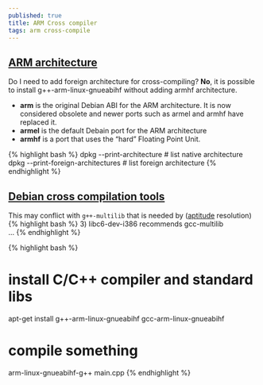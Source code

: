 ```yaml
---
published: true
title: ARM Cross compiler
tags: arm cross-compile
---
```

## [ARM architecture](https://monicagranbois.com/blog/raspberrypi/error-package-architecture-arm-does-not-match-system-armhf/)
Do I need to add foreign architecture for cross-compiling?
**No**, it is possible to install g++-arm-linux-gnueabihf without adding armhf architecture.

- **arm** is the original Debian ABI for the ARM architecture. It is now considered obsolete and newer ports such as armel and armhf have replaced it. 
- **armel** is the default Debain port for the ARM architecture
- **armhf** is a port that uses the “hard” Floating Point Unit. 

{% highlight bash %}
dpkg --print-architecture           # list native architecture
dpkg --print-foreign-architectures  # list foreign architecture
{% endhighlight %}

## [Debian cross compilation tools](https://plasma.ninja/blog/devices/remarkable/2017/12/18/reMarkable-exporation.html)

This may conflict with `g++-multilib` that is needed by ([aptitude](https://askubuntu.com/questions/563178/the-following-packages-have-unmet-dependencies/1056378#1056378) resolution)
{% highlight bash %}
3)     libc6-dev-i386 recommends gcc-multilib      
...
{% endhighlight %} 

{% highlight bash %}
# install C/C++ compiler and standard libs
apt-get install g++-arm-linux-gnueabihf gcc-arm-linux-gnueabihf

# compile something
arm-linux-gnueabihf-g++ main.cpp
{% endhighlight %} 

